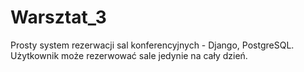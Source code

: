 # Warsztat_3
Prosty system rezerwacji sal konferencyjnych - Django, PostgreSQL.<br>
Użytkownik może rezerwować sale jedynie na cały dzień.
